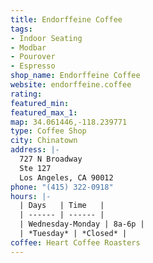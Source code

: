 ```yaml
---
title: Endorffeine Coffee
tags:
- Indoor Seating
- Modbar
- Pourover
- Espresso
shop_name: Endorffeine Coffee
website: endorffeine.coffee
rating:
featured_min:
featured_max_1:
map: 34.061446,-118.239771
type: Coffee Shop
city: Chinatown
address: |-
  727 N Broadway
  Ste 127
  Los Angeles, CA 90012
phone: "(415) 322-0918"
hours: |-
  | Days   | Time   |
  | ------ | ------ |
  | Wednesday-Monday | 8a-6p |
  | *Tuesday* | *Closed* |
coffee: Heart Coffee Roasters
---
```

